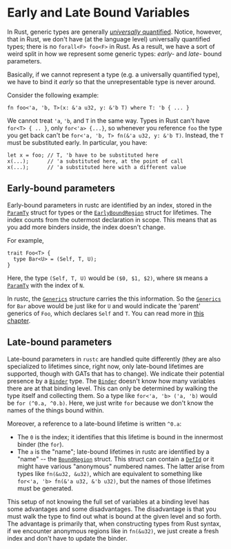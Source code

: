 # Early and Late Bound Variables

In Rust, generic types are generally [_universally_ quantified][quant].
Notice, however, that in Rust, we don't have (at the language level)
universally quantified types; there is no `forall<F> foo<F>` in Rust. As a
result, we have a sort of weird split in how we represent some generic types:
_early-_ and _late-_ bound parameters.

[quant]: ./appendix/background.md#quantified

Basically, if we cannot represent a type (e.g. a universally quantified type),
we have to bind it _early_ so that the unrepresentable type is never around.

Consider the following example:

```rust,ignore
fn foo<'a, 'b, T>(x: &'a u32, y: &'b T) where T: 'b { ... }
```

We cannot treat `'a`, `'b`, and `T` in the same way.  Types in Rust can't have
`for<T> { .. }`, only `for<'a> {...}`, so whenever you reference `foo` the type
you get back can't be `for<'a, 'b, T> fn(&'a u32, y: &'b T)`. Instead, the `T`
must be substituted early. In particular, you have:

```rust,ignore
let x = foo; // T, 'b have to be substituted here
x(...);      // 'a substituted here, at the point of call
x(...);      // 'a substituted here with a different value
```

## Early-bound parameters

Early-bound parameters in rustc are identified by an index, stored in the
[`ParamTy`] struct for types or the [`EarlyBoundRegion`] struct for lifetimes.
The index counts from the outermost declaration in scope. This means that as you
add more binders inside, the index doesn't change.

For example,

```rust,ignore
trait Foo<T> {
  type Bar<U> = (Self, T, U);
} 
```

Here, the type `(Self, T, U)` would be `($0, $1, $2)`, where `$N` means a
[`ParamTy`] with the index of `N`.

In rustc, the [`Generics`] structure carries the this information. So the
[`Generics`] for `Bar` above would be just like for `U` and would indicate the
'parent' generics of `Foo`, which declares `Self` and `T`.  You can read more
in [this chapter](./generics.md).

[`ParamTy`]: https://doc.rust-lang.org/nightly/nightly-rustc/rustc_middle/ty/struct.ParamTy.html
[`EarlyBoundRegion`]: https://doc.rust-lang.org/nightly/nightly-rustc/rustc_middle/ty/struct.EarlyBoundRegion.html
[`Generics`]: https://doc.rust-lang.org/nightly/nightly-rustc/rustc_middle/ty/struct.Generics.html

## Late-bound parameters

Late-bound parameters in `rustc` are handled quite differently (they are also
specialized to lifetimes since, right now, only late-bound lifetimes are
supported, though with GATs that has to change). We indicate their potential
presence by a [`Binder`] type. The [`Binder`] doesn't know how many variables
there are at that binding level. This can only be determined by walking the
type itself and collecting them. So a type like `for<'a, 'b> ('a, 'b)` would be
`for (^0.a, ^0.b)`. Here, we just write `for` because we don't know the names
of the things bound within.

Moreover, a reference to a late-bound lifetime is written `^0.a`:

- The `0` is the index; it identifies that this lifetime is bound in the
  innermost binder (the `for`).
- The `a` is the "name"; late-bound lifetimes in rustc are identified by a
  "name" -- the [`BoundRegion`] struct. This struct can contain a
  [`DefId`][defid] or it might have various "anonymous" numbered names. The
  latter arise from types like `fn(&u32, &u32)`, which are equivalent to
  something like `for<'a, 'b> fn(&'a u32, &'b u32)`, but the names of those
  lifetimes must be generated.

This setup of not knowing the full set of variables at a binding level has some
advantages and some disadvantages. The disadvantage is that you must walk the
type to find out what is bound at the given level and so forth. The advantage
is primarily that, when constructing types from Rust syntax, if we encounter
anonymous regions like in `fn(&u32)`, we just create a fresh index and don't have
to update the binder.

[`Binder`]: https://doc.rust-lang.org/nightly/nightly-rustc/rustc_middle/ty/struct.Binder.html
[`BoundRegion`]: https://doc.rust-lang.org/nightly/nightly-rustc/rustc_middle/ty/enum.BoundRegion.html
[defid]: ./hir.html#identifiers-in-the-hir
